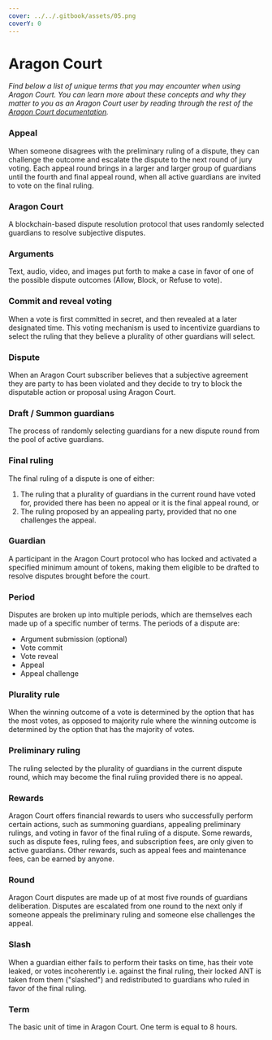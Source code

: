 ```yaml
---
cover: ../../.gitbook/assets/05.png
coverY: 0
---
```


# Aragon Court

_Find below a list of unique terms that you may encounter when using Aragon Court. You can learn more about these concepts and why they matter to you as an Aragon Court user by reading through the rest of the_ [_Aragon Court documentation_](../../users/products/aragon-court/)_._

### **Appeal**

When someone disagrees with the preliminary ruling of a dispute, they can challenge the outcome and escalate the dispute to the next round of jury voting. Each appeal round brings in a larger and larger group of guardians until the fourth and final appeal round, when all active guardians are invited to vote on the final ruling.

### **Aragon Court**

A blockchain-based dispute resolution protocol that uses randomly selected guardians to resolve subjective disputes.

### **Arguments**

Text, audio, video, and images put forth to make a case in favor of one of the possible dispute outcomes (Allow, Block, or Refuse to vote).

### **Commit and reveal voting**

When a vote is first committed in secret, and then revealed at a later designated time. This voting mechanism is used to incentivize guardians to select the ruling that they believe a plurality of other guardians will select.

### **Dispute**

When an Aragon Court subscriber believes that a subjective agreement they are party to has been violated and they decide to try to block the disputable action or proposal using Aragon Court.

### **Draft / Summon guardians**

The process of randomly selecting guardians for a new dispute round from the pool of active guardians.

### **Final ruling**

The final ruling of a dispute is one of either:

1. The ruling that a plurality of guardians in the current round have voted for, provided there has been no appeal or it is the final appeal round, or
2. The ruling proposed by an appealing party, provided that no one challenges the appeal.

### **Guardian**

A participant in the Aragon Court protocol who has locked and activated a specified minimum amount of tokens, making them eligible to be drafted to resolve disputes brought before the court.

### **Period**

Disputes are broken up into multiple periods, which are themselves each made up of a specific number of terms. The periods of a dispute are:

* Argument submission (optional)
* Vote commit
* Vote reveal
* Appeal
* Appeal challenge

### **Plurality rule**

When the winning outcome of a vote is determined by the option that has the most votes, as opposed to majority rule where the winning outcome is determined by the option that has the majority of votes.

### **Preliminary ruling**

The ruling selected by the plurality of guardians in the current dispute round, which may become the final ruling provided there is no appeal.

### **Rewards**

Aragon Court offers financial rewards to users who successfully perform certain actions, such as summoning guardians, appealing preliminary rulings, and voting in favor of the final ruling of a dispute. Some rewards, such as dispute fees, ruling fees, and subscription fees, are only given to active guardians. Other rewards, such as appeal fees and maintenance fees, can be earned by anyone.

### **Round**

Aragon Court disputes are made up of at most five rounds of guardians deliberation. Disputes are escalated from one round to the next only if someone appeals the preliminary ruling and someone else challenges the appeal.

### **Slash**

When a guardian either fails to perform their tasks on time, has their vote leaked, or votes incoherently i.e. against the final ruling, their locked ANT is taken from them ("slashed") and redistributed to guardians who ruled in favor of the final ruling.

### **Term**

The basic unit of time in Aragon Court. One term is equal to 8 hours.
